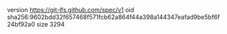 version https://git-lfs.github.com/spec/v1
oid sha256:9602bdd32f657468f571fcb62a864f44a398a144347eafad9be5bf6f24bf92a0
size 3294
